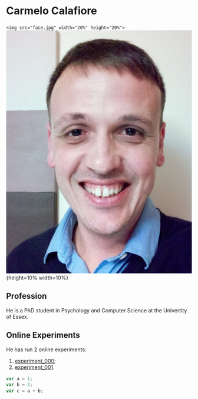 # Carmelo Calafiore

`<img src="face.jpg" width="20%" height="20%">`
![Picture](face.jpg){height=10% width=10%}

## Profession
He is a PhD student in Psychology and Computer Science at the Univertity of Essex.

## Online Experiments
He has run 2 online experiments:
1. [experiment_000](https://ccalafiore.github.io/action_recognition/experiments/experiment_000/jspsych-animation_CC.html);
2. [experiment_001](https://ccalafiore.github.io/action_recognition/experiments/experiment_001/run_no_random_movements.html).


```javascript
var a = 1;
var b = 2;
var c = a + b;
```